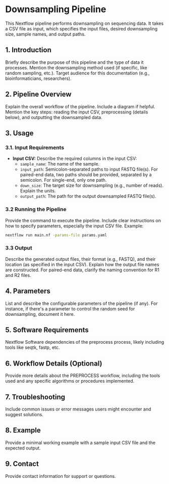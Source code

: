 # Downsampling Pipeline

This Nextflow pipeline performs downsampling on sequencing data. It takes a CSV file as input, which specifies the input files, desired downsampling size, sample names, and output paths.

## 1. Introduction

Briefly describe the purpose of this pipeline and the type of data it processes.  Mention the downsampling method used (if specific, like random sampling, etc.). Target audience for this documentation (e.g., bioinformaticians, researchers).

## 2. Pipeline Overview

Explain the overall workflow of the pipeline. Include a diagram if helpful.  Mention the key steps: reading the input CSV, preprocessing (details below), and outputting the downsampled data.

## 3. Usage

### 3.1.  Input Requirements

- **Input CSV:** Describe the required columns in the input CSV:
    - `sample_name`:  The name of the sample.
    - `input_path`: Semicolon-separated paths to input FASTQ file(s).  For paired-end data, two paths should be provided, separated by a semicolon. For single-end, only one path.
    - `down_size`: The target size for downsampling (e.g., number of reads).  Explain the units.
    - `output_path`: The path for the output downsampled FASTQ file(s).

### 3.2 Running the Pipeline

Provide the command to execute the pipeline.  Include clear instructions on how to specify parameters, especially the input CSV file. Example:

```bash
nextflow run main.nf -params-file params.yaml
```

### 3.3 Output
Describe the generated output files, their format (e.g., FASTQ), and their location (as specified in the input CSV). Explain how the output file names are constructed. For paired-end data, clarify the naming convention for R1 and R2 files.

## 4. Parameters
List and describe the configurable parameters of the pipeline (if any). For instance, if there's a parameter to control the random seed for downsampling, document it here.

## 5. Software Requirements
Nextflow
Software dependencies of the preprocess process, likely including tools like seqtk, fastp, etc.
## 6. Workflow Details (Optional)
Provide more details about the PREPROCESS workflow, including the tools used and any specific algorithms or procedures implemented.

## 7. Troubleshooting
Include common issues or error messages users might encounter and suggest solutions.

## 8. Example
Provide a minimal working example with a sample input CSV file and the expected output.

## 9. Contact
Provide contact information for support or questions.